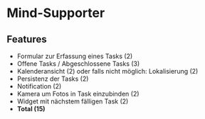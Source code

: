 # Mind-Supporter
## Features
* Formular zur Erfassung eines Tasks (2)
* Offene Tasks / Abgeschlossene Tasks (3)
* Kalenderansicht (2) oder falls nicht möglich: Lokalisierung (2)
* Persistenz der Tasks (2)
* Notification (2)
* Kamera um Fotos in Task einzubinden (2)
* Widget mit nächstem fälligen Task (2)
* **Total (15)**